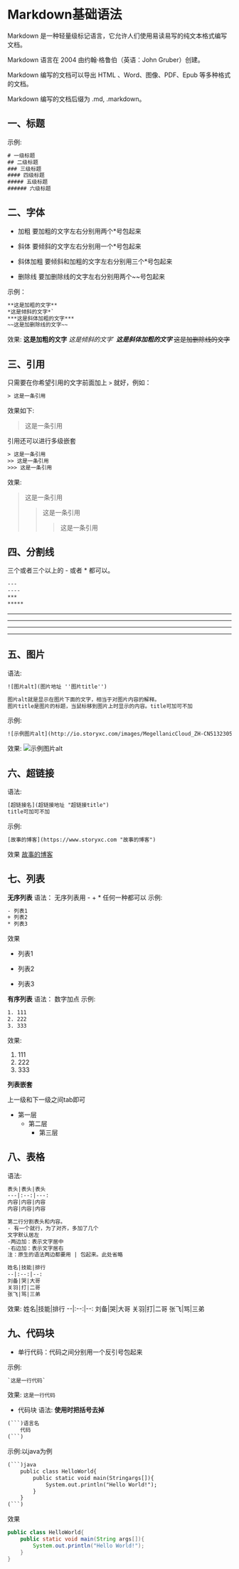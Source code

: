 # Markdown基础语法

Markdown 是一种轻量级标记语言，它允许人们使用易读易写的纯文本格式编写文档。

Markdown 语言在 2004 由约翰·格鲁伯（英语：John Gruber）创建。

Markdown 编写的文档可以导出 HTML 、Word、图像、PDF、Epub 等多种格式的文档。

Markdown 编写的文档后缀为 .md, .markdown。

## 一、标题
示例:
```txt
# 一级标题
## 二级标题
### 三级标题
#### 四级标题
##### 五级标题
###### 六级标题 
```

## 二、字体
- 加粗
要加粗的文字左右分别用两个*号包起来

- 斜体
要倾斜的文字左右分别用一个*号包起来

- 斜体加粗
要倾斜和加粗的文字左右分别用三个*号包起来

- 删除线
要加删除线的文字左右分别用两个~~号包起来

示例：
```txt
**这是加粗的文字**
*这是倾斜的文字*`
***这是斜体加粗的文字***
~~这是加删除线的文字~~
```

效果:
**这是加粗的文字**
*这是倾斜的文字*`
***这是斜体加粗的文字***
~~这是加删除线的文字~~
## 三、引用
只需要在你希望引用的文字前面加上 `>` 就好，例如：
```txt
> 这是一条引用
```
效果如下:
> 这是一条引用

引用还可以进行多级嵌套
```txt
> 这是一条引用
>> 这是一条引用
>>> 这是一条引用
```


效果:
> 这是一条引用
>> 这是一条引用
>>> 这是一条引用

## 四、分割线
三个或者三个以上的 - 或者 * 都可以。

```txt
---
----
***
*****
```

---
----
***
*****

## 五、图片
语法:
```txt
![图片alt](图片地址 ''图片title'')

图片alt就是显示在图片下面的文字，相当于对图片内容的解释。
图片title是图片的标题，当鼠标移到图片上时显示的内容。title可加可不加
```

示例:
```txt
![示例图片alt](http://io.storyxc.com/images/MegellanicCloud_ZH-CN5132305226_1920x1080.jpg '示例图片title')
```
效果:
![示例图片alt](http://io.storyxc.com/images/MegellanicCloud_ZH-CN5132305226_1920x1080.jpg '示例图片title')

## 六、超链接
语法:
```txt
[超链接名](超链接地址 "超链接title")
title可加可不加
```
示例:
```txt
[故事的博客](https://www.storyxc.com "故事的博客")
```
效果
[故事的博客](https://www.storyxc.com "故事的博客")

## 七、列表
**无序列表**
语法：
无序列表用 - + * 任何一种都可以
示例:
```txt
- 列表1
+ 列表2
* 列表3
```
效果
- 列表1
+ 列表2
* 列表3

**有序列表**
语法：
数字加点
示例:
```txt
1. 111
2. 222
3. 333
```
效果:
1. 111
2. 222
3. 333

**列表嵌套**

上一级和下一级之间tab即可
- 第一层
	- 第二层
		- 第三层

## 八、表格
语法:
```txt
表头|表头|表头
---|:--:|---:
内容|内容|内容
内容|内容|内容

第二行分割表头和内容。
- 有一个就行，为了对齐，多加了几个
文字默认居左
-两边加：表示文字居中
-右边加：表示文字居右
注：原生的语法两边都要用 | 包起来。此处省略

姓名|技能|排行
--|:--:|--:
刘备|哭|大哥
关羽|打|二哥
张飞|骂|三弟
```

效果:
姓名|技能|排行
--|:--:|--:
刘备|哭|大哥
关羽|打|二哥
张飞|骂|三弟

## 九、代码块
- 单行代码：代码之间分别用一个反引号包起来

示例:
```txt
`这是一行代码`
```
效果:
`这是一行代码`

- 代码块
语法:
**使用时把括号去掉**
```txt
(```)语言名
	代码
(```)


```
示例:以java为例
```txt
(```)java
	public class HelloWorld{
		public static void main(Stringargs[]){
			System.out.println("Hello World!");
		}
	}
(```)
```
效果
```java
public class HelloWorld{
	public static void main(String args[]){
		System.out.println("Hello World!");
	}
}
```